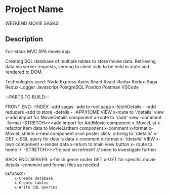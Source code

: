 # Project Name

WEEKEND MOVIE SAGAS
## Description

Full-stack MVC SPA movie app. 

Creating SQL database of multiple tables to store movie data. Retrieving data via server requests, serving to client side to be held in state and rendered to DOM.

Technologies used:
    Node
    Express
    Axios
    React
    React-Redux
    Redux-Saga
    Redux-Logger
    Javascript
    PostgreSQL
    Postico
    Postman
    VSCode


:::PARTS TO BUILD:::

FRONT END:
    -INDEX
        -add sagas
            -add to root saga
                x-fetchDetails
                -
        -add reducers
            -add to store
                -details
                -
    -APP/HOME VIEW
        x-route to '/details' view
        x-add import for MovieDetails component
        x-route to '/add' view
        -comment
        -format
        -STRETCH>>>add import for AddMovie component
    x-MovieList
        x-refactor item data to MovieListItem component
        x-comment
        x-format
    x-MovieListItem
        x-new component
        x-on poster click:
            x-bring to '/details'
            x-GET
                x-SQL query for details data
        x-comment
        x-format
    x-'/details' VIEW
        x-own component
                x-render data
                x-return to main view button 
                    x- route to home '/'
                -STRETCH>>>?reload on refresh? // need to investigate further
    



BACK END:
    SERVER:
        x-finish genre router GET
        x-GET for specific movie details
        -comment and format files as needed
        

    DATABASE:
        x-Create database
        x-Create tables
        x-Write SQL queries

